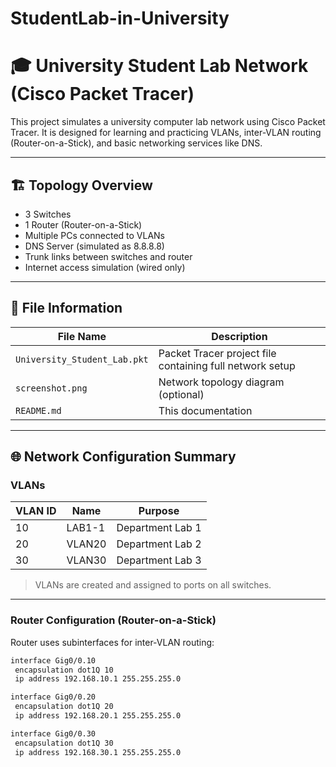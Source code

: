 # StudentLab-in-University
# 🎓 University Student Lab Network (Cisco Packet Tracer)

This project simulates a university computer lab network using Cisco Packet Tracer. It is designed for learning and practicing VLANs, inter-VLAN routing (Router-on-a-Stick), and basic networking services like DNS.

---

## 🏗️ Topology Overview

- 3 Switches
- 1 Router (Router-on-a-Stick)
- Multiple PCs connected to VLANs
- DNS Server (simulated as 8.8.8.8)
- Trunk links between switches and router
- Internet access simulation (wired only)

---

## 📁 File Information

| File Name | Description |
|-----------|-------------|
| `University_Student_Lab.pkt` | Packet Tracer project file containing full network setup |
| `screenshot.png` | Network topology diagram (optional) |
| `README.md` | This documentation |

---

## 🌐 Network Configuration Summary

### VLANs

| VLAN ID | Name     | Purpose              |
|---------|----------|----------------------|
| 10      | LAB1-1   | Department Lab 1     |
| 20      | VLAN20   | Department Lab 2     |
| 30      | VLAN30   | Department Lab 3     |

> VLANs are created and assigned to ports on all switches.

---

### Router Configuration (Router-on-a-Stick)

Router uses subinterfaces for inter-VLAN routing:

```bash
interface Gig0/0.10
 encapsulation dot1Q 10
 ip address 192.168.10.1 255.255.255.0

interface Gig0/0.20
 encapsulation dot1Q 20
 ip address 192.168.20.1 255.255.255.0

interface Gig0/0.30
 encapsulation dot1Q 30
 ip address 192.168.30.1 255.255.255.0
